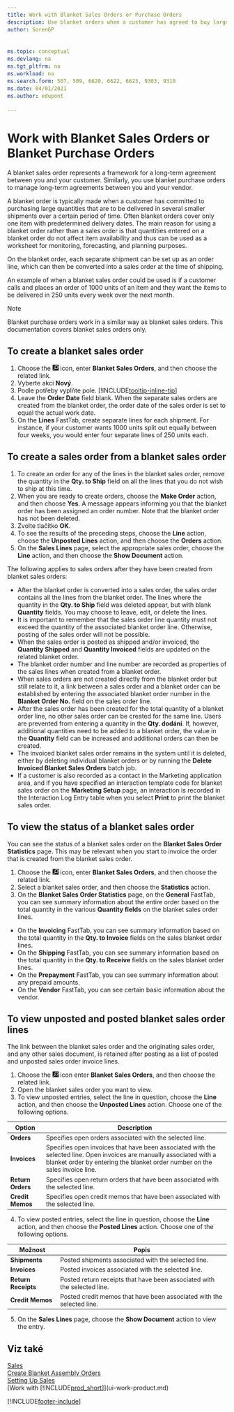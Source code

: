 ```yaml
---
title: Work with Blanket Sales Orders or Purchase Orders
description: Use blanket orders when a customer has agreed to buy large quantities that are to be delivered in several smaller shipments over a certain period of time. The same applies to purchasing.
author: SorenGP


ms.topic: conceptual
ms.devlang: na
ms.tgt_pltfrm: na
ms.workload: na
ms.search.form: 507, 509, 6620, 6622, 6623, 9303, 9310
ms.date: 04/01/2021
ms.author: edupont

---
```

# Work with Blanket Sales Orders or Blanket Purchase Orders

A blanket sales order represents a framework for a long-term agreement between you and your customer. Similarly, you use blanket purchase orders to manage long-term agreements between you and your vendor.

A blanket order is typically made when a customer has committed to purchasing large quantities that are to be delivered in several smaller shipments over a certain period of time. Often blanket orders cover only one item with predetermined delivery dates. The main reason for using a blanket order rather than a sales order is that quantities entered on a blanket order do not affect item availability and thus can be used as a worksheet for monitoring, forecasting, and planning purposes.

On the blanket order, each separate shipment can be set up as an order line, which can then be converted into a sales order at the time of shipping.

An example of when a blanket sales order could be used is if a customer calls and places an order of 1000 units of an item and they want the items to be delivered in 250 units every week over the next month.

> [!NOTE]
> Blanket purchase orders work in a similar way as blanket sales orders. This documentation covers blanket sales orders only.

## To create a blanket sales order

1. Choose the ![Lightbulb that opens the Tell Me feature.](media/ui-search/search_small.png "Tell me what you want to do") icon, enter **Blanket Sales Orders**, and then choose the related link.
2. Vyberte akci **Nový**.
3. Podle potřeby vyplňte pole. [!INCLUDE[tooltip-inline-tip](includes/tooltip-inline-tip_md.md)]
4. Leave the **Order Date** field blank. When the separate sales orders are created from the blanket order, the order date of the sales order is set to equal the actual work date.
5. On the **Lines** FastTab, create separate lines for each shipment. For instance, if your customer wants 1000 units split out equally between four weeks, you would enter four separate lines of 250 units each.

## To create a sales order from a blanket sales order

1. To create an order for any of the lines in the blanket sales order, remove the quantity in the **Qty. to Ship** field on all the lines that you do not wish to ship at this time.
2. When you are ready to create orders, choose the **Make Order** action, and then choose **Yes**. A message appears informing you that the blanket order has been assigned an order number. Note that the blanket order has not been deleted.
3. Zvolte tlačítko **OK**.
4. To see the results of the preceding steps, choose the **Line** action, choose the **Unposted Lines** action, and then choose the **Orders** action.
5. On the **Sales Lines** page, select the appropriate sales order, choose the **Line** action, and then choose the **Show Document** action.

The following applies to sales orders after they have been created from blanket sales orders:

- After the blanket order is converted into a sales order, the sales order contains all the lines from the blanket order. The lines where the quantity in the **Qty. to Ship** field was deleted appear, but with blank **Quantity** fields. You may choose to leave, edit, or delete the lines.
- It is important to remember that the sales order line quantity must not exceed the quantity of the associated blanket order line. Otherwise, posting of the sales order will not be possible.
- When the sales order is posted as shipped and/or invoiced, the **Quantity Shipped** and **Quantity Invoiced** fields are updated on the related blanket order.
- The blanket order number and line number are recorded as properties of the sales lines when created from a blanket order.
- When sales orders are not created directly from the blanket order but still relate to it, a link between a sales order and a blanket order can be established by entering the associated blanket order number in the **Blanket Order No.** field on the sales order line.
- After the sales order has been created for the total quantity of a blanket order line, no other sales order can be created for the same line. Users are prevented from entering a quantity in the **Qty. dodání**. If, however, additional quantities need to be added to a blanket order, the value in the **Quantity** field can be increased and additional orders can then be created.
- The invoiced blanket sales order remains in the system until it is deleted, either by deleting individual blanket orders or by running the **Delete Invoiced Blanket Sales Orders** batch job.
- If a customer is also recorded as a contact in the Marketing application area, and if you have specified an interaction template code for blanket sales order on the **Marketing Setup** page, an interaction is recorded in the Interaction Log Entry table when you select **Print** to print the blanket sales order.

## To view the status of a blanket sales order
You can see the status of a blanket sales order on the **Blanket Sales Order Statistics** page. This may be relevant when you start to invoice the order that is created from the blanket sales order.

1. Choose the ![Lightbulb that opens the Tell Me feature.](media/ui-search/search_small.png "Tell me what you want to do") icon, enter **Blanket Sales Orders**, and then choose the related link.
2. Select a blanket sales order, and then choose the **Statistics** action.
3. On the **Blanket Sales Order Statistics** page, on the **General** FastTab, you can see summary information about the entire order based on the total quantity in the various **Quantity fields** on the blanket sales order lines.

- On the **Invoicing** FastTab, you can see summary information based on the total quantity in the **Qty. to Invoice** fields on the sales blanket order lines.
- On the **Shipping** FastTab, you can see summary information based on the total quantity in the **Qty. to Receive** fields on the sales blanket order lines.
- On the **Prepayment** FastTab, you can see summary information about any prepaid amounts.
- On the **Vendor** FastTab, you can see certain basic information about the vendor.

## To view unposted and posted blanket sales order lines
The link between the blanket sales order and the originating sales order, and any other sales document, is retained after posting as a list of posted and unposted sales order invoice lines.

1. Choose the ![Lightbulb that opens the Tell Me feature.](media/ui-search/search_small.png "Tell me what you want to do") icon enter **Blanket Sales Orders**, and then choose the related link.
2. Open the blanket sales order you want to view.
3. To view unposted entries, select the line in question, choose the **Line** action, and then choose the **Unposted Lines** action. Choose one of the following options.

|Option|Description|
|--|--|
|**Orders**|Specifies open orders associated with the selected line.|
|**Invoices**|Specifies open invoices that have been associated with the selected line. Open invoices are manually associated with a blanket order by entering the blanket order number on the sales invoice line.|
|**Return Orders**|Specifies open return orders that have been associated with the selected line.|
|**Credit Memos**|Specifies open credit memos that have been associated with the selected line.|

4. To view posted entries, select the line in question, choose the **Line** action, and then choose the **Posted Lines** action. Choose one of the following options.

| Možnost | Popis |
|---|----|
| **Shipments** | Posted shipments associated with the selected line. |
| **Invoices** | Posted invoices associated with the selected line. |
| **Return Receipts** | Posted return receipts that have been associated with the selected line. |
| **Credit Memos** | Posted credit memos that have been associated with the selected line. |

5. On the **Sales Lines** page, choose the **Show Document** action to view the entry.

## Viz také

[Sales](sales-manage-sales.md)  
[Create Blanket Assembly Orders](assembly-how-to-create-blanket-assembly-orders.md)  
[Setting Up Sales](sales-setup-sales.md)  
[Work with [!INCLUDE[prod_short](includes/prod_short.md)]](ui-work-product.md)


[!INCLUDE[footer-include](includes/footer-banner.md)]